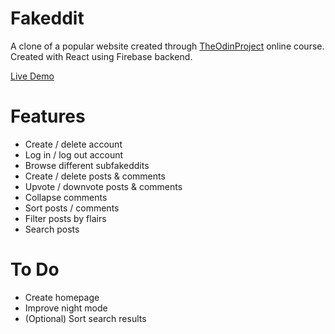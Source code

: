 # Fakeddit

A clone of a popular website created through [TheOdinProject](https://www.theodinproject.com) online course. Created with React using Firebase backend.

[Live Demo]()

# Features

- Create / delete account
- Log in / log out account
- Browse different subfakeddits
- Create / delete posts & comments
- Upvote / downvote posts & comments
- Collapse comments
- Sort posts / comments
- Filter posts by flairs
- Search posts

# To Do

- Create homepage
- Improve night mode
- (Optional) Sort search results